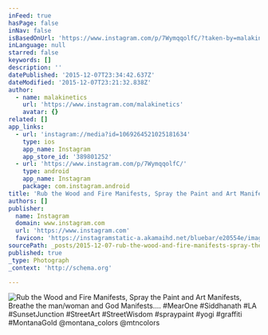 ```yaml
---
inFeed: true
hasPage: false
inNav: false
isBasedOnUrl: 'https://www.instagram.com/p/7WymqqolfC/?taken-by=malakinetics'
inLanguage: null
starred: false
keywords: []
description: ''
datePublished: '2015-12-07T23:34:42.637Z'
dateModified: '2015-12-07T23:21:32.838Z'
author:
  - name: malakinetics
    url: 'https://www.instagram.com/malakinetics'
    avatar: {}
related: []
app_links:
  - url: 'instagram://media?id=1069264521025181634'
    type: ios
    app_name: Instagram
    app_store_id: '389801252'
  - url: 'https://www.instagram.com/p/7WymqqolfC/'
    type: android
    app_name: Instagram
    package: com.instagram.android
title: 'Rub the Wood and Fire Manifests, Spray the Paint and Art Manifests, Breathe the man/woman and God Manifests.... #MearOne #Siddhanath #LA #SunsetJunction #StreetArt #StreetWisdom #spraypaint #yogi #graffiti #MontanaGold @montana_colors @mtncolors'
authors: []
publisher:
  name: Instagram
  domain: www.instagram.com
  url: 'https://www.instagram.com'
  favicon: 'https://instagramstatic-a.akamaihd.net/bluebar/e20554e/images/ico/favicon.ico'
sourcePath: _posts/2015-12-07-rub-the-wood-and-fire-manifests-spray-the-paint-and-art-man.md
published: true
_type: Photograph
_context: 'http://schema.org'

---
```

![Rub the Wood and Fire Manifests, Spray the Paint and Art Manifests, Breathe the man/woman and God Manifests.... #MearOne #Siddhanath #LA #SunsetJunction #StreetArt #StreetWisdom #spraypaint #yogi #graffiti #MontanaGold @montana_colors @mtncolors](https://s3-us-west-2.amazonaws.com/the-grid-img/p/14eb7c4d157be3a6d3e9727dd56c976793f607d0.jpg)